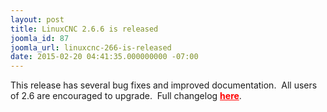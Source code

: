 ```yaml
---
layout: post
title: LinuxCNC 2.6.6 is released
joomla_id: 87
joomla_url: linuxcnc-266-is-released
date: 2015-02-20 04:41:35.000000000 -07:00
---
```

<p>This release has several bug fixes and improved documentation.  All users of 2.6 are encouraged to upgrade.  Full changelog <a href="http://wiki.linuxcnc.org/cgi-bin/wiki.pl?Released_2.6.X" style="color: red; text-decoration: underline; font-weight: bold;">here</a>.</p>
